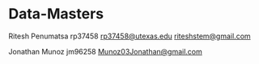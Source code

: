 # Data-Masters

Ritesh Penumatsa
rp37458
rp37458@utexas.edu
riteshstem@gmail.com

Jonathan Munoz
jm96258
Munoz03Jonathan@gmail.com

